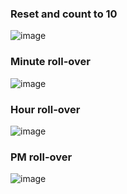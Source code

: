 ### Reset and count to 10
![image](https://github.com/user-attachments/assets/64b7cd20-59cc-4d82-a117-d8d545225bb6)


### Minute roll-over
![image](https://github.com/user-attachments/assets/8be5f7b2-7d33-4e81-980b-4456137662a8)


### Hour roll-over
![image](https://github.com/user-attachments/assets/673ed51c-274d-4c87-94c9-f13aef9b6dd1)


### PM roll-over
![image](https://github.com/user-attachments/assets/5f2e061e-3872-47dd-8a65-4b04f44d01db)

